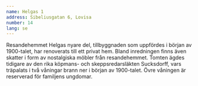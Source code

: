 ```yaml
---
name: Helgas 1
address: Sibeliusgatan 6, Lovisa
number: 14
lang: se
---
```

Resandehemmet Helgas nyare del, tillbyggnaden som uppfördes i början av 1900-talet, har renoverats till ett privat hem. Bland inredningen finns även skatter i form av nostalgiska möbler från resandehemmet. Tomten ägdes tidigare av den rika köpmans- och skeppsredarsläkten Sucksdorff, vars träpalats i två våningar brann ner i början av 1900-talet. Övre våningen är reserverad för familjens ungdomar.
